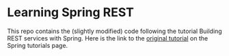 # Learning Spring REST

This repo contains the (slightly modified) code following the tutorial Building REST services with Spring.
Here is the link to the [original tutorial](https://spring.io/guides/tutorials/rest/) on the Spring tutorials page. 
